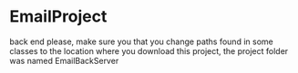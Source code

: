 # EmailProject
back end 
please, make sure you that you change paths found in some classes to the location where you download this project, the project folder was named EmailBackServer
